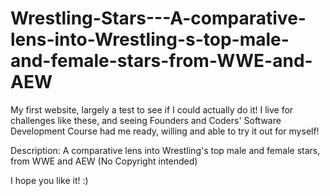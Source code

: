 # Wrestling-Stars---A-comparative-lens-into-Wrestling-s-top-male-and-female-stars-from-WWE-and-AEW
My first website, largely a test to see if I could actually do it! I live for challenges like these, and seeing Founders and Coders' Software Development Course had me ready, willing and able to try it out for myself!

Description:
A comparative lens into Wrestling's top male and female stars, from WWE and AEW (No Copyright intended)

I hope you like it! :)
